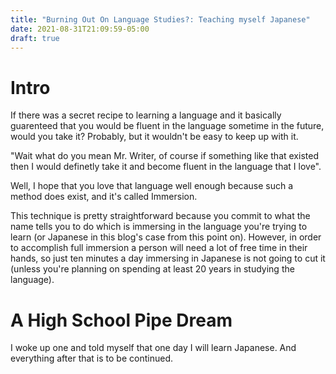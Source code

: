 ```yaml
---
title: "Burning Out On Language Studies?: Teaching myself Japanese"
date: 2021-08-31T21:09:59-05:00
draft: true
---
```


# Intro

If there was a secret recipe to learning a language and it basically guarenteed that you would be fluent in the language sometime in the future, would you take it? Probably, but it wouldn't be easy to keep up with it.

"Wait what do you mean Mr. Writer, of course if something like that existed then I would definetly take it and become fluent in the language that I love".

Well, I hope that you love that language well enough because such a method does exist, and it's called Immersion.

This technique is pretty straightforward because you commit to what the name tells you to do which is immersing in the language you're trying to learn (or Japanese in this blog's case from this point on). However, in order to accomplish full immersion a person will need a lot of free time in their hands, so just ten minutes a day immersing in Japanese is not going to cut it (unless you're planning on spending at least 20 years in studying the language).


# A High School Pipe Dream

I woke up one and told myself that one day I will learn Japanese. And everything after that is to be continued.

